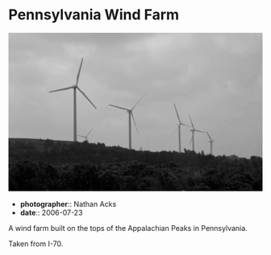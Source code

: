 # Pennsylvania Wind Farm

![A black-and-white photo of a row of wind turbines built along a ridge in western Pennsylvania](assets/2006-07-23-pennsylvania-wind-farm.webp)

* **photographer**:: Nathan Acks  
* **date**:: 2006-07-23

A wind farm built on the tops of the Appalachian Peaks in Pennsylvania.

Taken from I-70.

